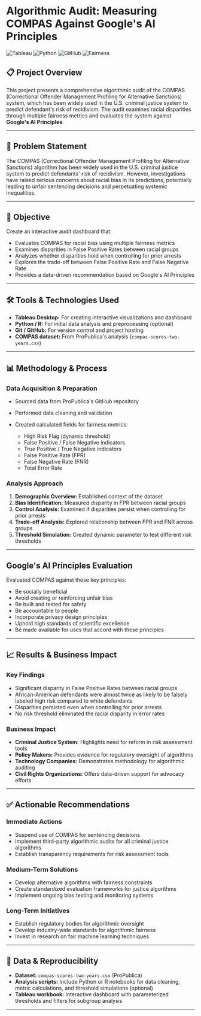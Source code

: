 # Algorithmic Audit: Measuring COMPAS Against Google's AI Principles

![Tableau](https://img.shields.io/badge/Tableau-Visualization-orange)
![Python](https://img.shields.io/badge/Python-Data%2520Analysis-blue)
![GitHub](https://img.shields.io/badge/GitHub-Repository-black)
![Fairness](https://img.shields.io/badge/Fairness-Metrics-green)

## 📋 Project Overview

This project presents a comprehensive algorithmic audit of the COMPAS (Correctional Offender Management Profiling for Alternative Sanctions) system, which has been widely used in the U.S. criminal justice system to predict defendant's risk of recidivism. The audit examines racial disparities through multiple fairness metrics and evaluates the system against **Google's AI Principles**.

---

## 🎯 Problem Statement

The COMPAS (Correctional Offender Management Profiling for Alternative Sanctions) algorithm has been widely used in the U.S. criminal justice system to predict defendants' risk of recidivism. However, investigations have raised serious concerns about racial bias in its predictions, potentially leading to unfair sentencing decisions and perpetuating systemic inequalities.

---

## 🚀 Objective

Create an interactive audit dashboard that:

* Evaluates COMPAS for racial bias using multiple fairness metrics
* Examines disparities in False Positive Rates between racial groups
* Analyzes whether disparities hold when controlling for prior arrests
* Explores the trade-off between False Positive Rate and False Negative Rate
* Provides a data-driven recommendation based on Google's AI Principles

---

## 🛠️ Tools & Technologies Used

* **Tableau Desktop:** For creating interactive visualizations and dashboard
* **Python / R:** For initial data analysis and preprocessing (optional)
* **Git / GitHub:** For version control and project hosting
* **COMPAS dataset:** From ProPublica's analysis (`compas-scores-two-years.csv`)

---

## 📊 Methodology & Process

### Data Acquisition & Preparation

* Sourced data from ProPublica's GitHub repository
* Performed data cleaning and validation
* Created calculated fields for fairness metrics:

  * High Risk Flag (dynamic threshold)
  * False Positive / False Negative indicators
  * True Positive / True Negative indicators
  * False Positive Rate (FPR)
  * False Negative Rate (FNR)
  * Total Error Rate

### Analysis Approach

1. **Demographic Overview:** Established context of the dataset
2. **Bias Identification:** Measured disparity in FPR between racial groups
3. **Control Analysis:** Examined if disparities persist when controlling for prior arrests
4. **Trade-off Analysis:** Explored relationship between FPR and FNR across groups
5. **Threshold Simulation:** Created dynamic parameter to test different risk thresholds

---

## Google's AI Principles Evaluation

Evaluated COMPAS against these key principles:

* Be socially beneficial
* Avoid creating or reinforcing unfair bias
* Be built and tested for safety
* Be accountable to people
* Incorporate privacy design principles
* Uphold high standards of scientific excellence
* Be made available for uses that accord with these principles

---

## 📈 Results & Business Impact

### Key Findings

* Significant disparity in False Positive Rates between racial groups
* African-American defendants were almost twice as likely to be falsely labeled high risk compared to white defendants
* Disparities persisted even when controlling for prior arrests
* No risk threshold eliminated the racial disparity in error rates

### Business Impact

* **Criminal Justice System:** Highlights need for reform in risk assessment tools
* **Policy Makers:** Provides evidence for regulatory oversight of algorithms
* **Technology Companies:** Demonstrates methodology for algorithmic auditing
* **Civil Rights Organizations:** Offers data-driven support for advocacy efforts

---

## ✅ Actionable Recommendations

### Immediate Actions

* Suspend use of COMPAS for sentencing decisions
* Implement third-party algorithmic audits for all criminal justice algorithms
* Establish transparency requirements for risk assessment tools

### Medium-Term Solutions

* Develop alternative algorithms with fairness constraints
* Create standardized evaluation frameworks for justice algorithms
* Implement ongoing bias testing and monitoring systems

### Long-Term Initiatives

* Establish regulatory bodies for algorithmic oversight
* Develop industry-wide standards for algorithmic fairness
* Invest in research on fair machine learning techniques

---

## 📂 Data & Reproducibility

* **Dataset:** `compas-scores-two-years.csv` (ProPublica)
* **Analysis scripts:** Include Python or R notebooks for data cleaning, metric calculations, and threshold simulations (optional)
* **Tableau workbook:** Interactive dashboard with parameterized thresholds and filters for subgroup analysis

---

